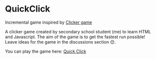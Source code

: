 # QuickClick
Incremental game inspired by [Clicker game](https://www.tetralark.com/ClickerJs/)

A clicker game created by secondary school student (me) to learn HTML and Javascript. The aim of the game is to get the fastest run possible! Leave ideas for the game in the discussions section &#128522;.

You can play the game here:
[Quick Click](https://quickclickgame.github.io/quickclick/)
